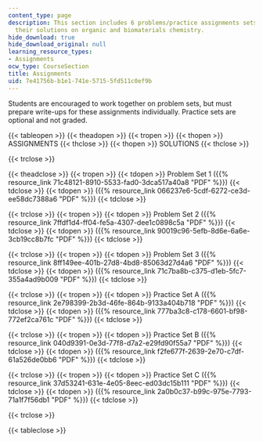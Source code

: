 ```yaml
---
content_type: page
description: This section includes 6 problems/practice assignments sets along with
  their solutions on organic and biomaterials chemistry.
hide_download: true
hide_download_original: null
learning_resource_types:
- Assignments
ocw_type: CourseSection
title: Assignments
uid: 7e41756b-b1e1-741e-5715-5fd511c0ef9b
---
```


Students are encouraged to work together on problem sets, but must prepare write-ups for these assignments individually. Practice sets are optional and not graded.

{{< tableopen >}}
{{< theadopen >}}
{{< tropen >}}
{{< thopen >}}
ASSIGNMENTS
{{< thclose >}}
{{< thopen >}}
SOLUTIONS
{{< thclose >}}

{{< trclose >}}

{{< theadclose >}}
{{< tropen >}}
{{< tdopen >}}
Problem Set 1 ({{% resource_link 71c48121-8910-5533-fad0-3dca517a40a8 "PDF" %}})
{{< tdclose >}}
{{< tdopen >}}
({{% resource_link 066237e6-5cdf-6272-ce3d-ee58dc7388a6 "PDF" %}})
{{< tdclose >}}

{{< trclose >}}
{{< tropen >}}
{{< tdopen >}}
Problem Set 2 ({{% resource_link 7ffdf1d4-ff04-fe5a-4307-dee1c0898c5a "PDF" %}})
{{< tdclose >}}
{{< tdopen >}}
({{% resource_link 90019c96-5efb-8d6e-6a6e-3cb19cc8b7fc "PDF" %}})
{{< tdclose >}}

{{< trclose >}}
{{< tropen >}}
{{< tdopen >}}
Problem Set 3 ({{% resource_link 8ff149ee-401b-27d8-4bd8-85063d27d4a6 "PDF" %}})
{{< tdclose >}}
{{< tdopen >}}
({{% resource_link 71c7ba8b-c375-d1eb-5fc7-355a4ad9b009 "PDF" %}})
{{< tdclose >}}

{{< trclose >}}
{{< tropen >}}
{{< tdopen >}}
Practice Set A ({{% resource_link 2e798399-2b3d-46fe-864b-9133a404b718 "PDF" %}})
{{< tdclose >}}
{{< tdopen >}}
({{% resource_link 777ba3c8-c178-6601-bf98-772ef2ca761c "PDF" %}})
{{< tdclose >}}

{{< trclose >}}
{{< tropen >}}
{{< tdopen >}}
Practice Set B ({{% resource_link 040d9391-0e3d-77f8-d7a2-e29fd90f55a7 "PDF" %}})
{{< tdclose >}}
{{< tdopen >}}
({{% resource_link f2fe677f-2639-2e70-c7df-61a526de0bb6 "PDF" %}})
{{< tdclose >}}

{{< trclose >}}
{{< tropen >}}
{{< tdopen >}}
Practice Set C ({{% resource_link 37d53241-631e-4e05-8eec-ed03dc15b111 "PDF" %}})
{{< tdclose >}}
{{< tdopen >}}
({{% resource_link 2a0b0c37-b99c-975e-7793-71a1f7f56db1 "PDF" %}})
{{< tdclose >}}

{{< trclose >}}

{{< tableclose >}}